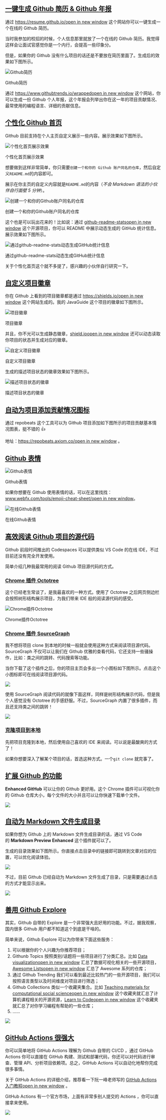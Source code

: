## [一键生成 Github 简历 & Github 年报](https://javaguide.cn/tools/git/github-tips.html#%E4%B8%80%E9%94%AE%E7%94%9F%E6%88%90-github-%E7%AE%80%E5%8E%86-github-%E5%B9%B4%E6%8A%A5)

通过 [https://resume.github.io/open in new window](https://resume.github.io/) 这个网站你可以一键生成一个在线的 Github 简历。

当时我参加的校招的时候，个人信息那里就放了一个在线的 Github 简历。我觉得这样会让面试官感觉你是一个内行，会提高一些印象分。

但是，如果你的 Github 没有什么项目的话还是不要放在简历里面了。生成后的效果如下图所示。

![Github简历](https://oss.javaguide.cn/2020-11/image-20201108192205620.png)

Github简历

通过 [https://www.githubtrends.io/wrappedopen in new window](https://www.githubtrends.io/wrapped) 这个网站，你可以生成一份 Github 个人年报，这个年报会列举出你在这一年的项目贡献情况、最常使用的编程语言、详细的贡献信息。

## [个性化 Github 首页](https://javaguide.cn/tools/git/github-tips.html#%E4%B8%AA%E6%80%A7%E5%8C%96-github-%E9%A6%96%E9%A1%B5)

Github 目前支持在个人主页自定义展示一些内容。展示效果如下图所示。

![个性化首页展示效果](https://oss.javaguide.cn/java-guide-blog/image-20210616221212259.png)

个性化首页展示效果

想要做到这样非常简单，你只需要`创建一个和你的 Github 账户同名的仓库`，然后自定义`README.md`的内容即可。

展示在你主页的自定义内容就是`README.md`的内容（_不会 Markdown 语法的小伙伴自行面壁 5 分钟_）。

![创建一个和你的Github账户同名的仓库](https://oss.javaguide.cn/java-guide-blog/image-20201107110309341.png)

创建一个和你的Github账户同名的仓库

这个也是可以玩出花来的！比如说：通过 [github-readme-statsopen in new window](https://hellogithub.com/periodical/statistics/click/?target=https://github.com/anuraghazra/github-readme-stats) 这个开源项目，你可以 README 中展示动态生成的 GitHub 统计信息。展示效果如下图所示。

![通过github-readme-stats动态生成GitHub统计信息](https://oss.javaguide.cn/java-guide-blog/image-20210616221312426.png)

通过github-readme-stats动态生成GitHub统计信息

关于个性化首页这个就不多提了，感兴趣的小伙伴自行研究一下。

## [自定义项目徽章](https://javaguide.cn/tools/git/github-tips.html#%E8%87%AA%E5%AE%9A%E4%B9%89%E9%A1%B9%E7%9B%AE%E5%BE%BD%E7%AB%A0)

你在 Github 上看到的项目徽章都是通过 [https://shields.io/open in new window](https://shields.io/) 这个网站生成的。我的 JavaGuide 这个项目的徽章如下图所示。

![项目徽章](https://oss.javaguide.cn/2020-11/image-20201107143136559.png)

项目徽章

并且，你不光可以生成静态徽章，[shield.ioopen in new window](http://shield.io/) 还可以动态读取你项目的状态并生成对应的徽章。

![自定义项目徽章](https://oss.javaguide.cn/2020-11/image-20201107143502356.png)

自定义项目徽章

生成的描述项目状态的徽章效果如下图所示。

![描述项目状态的徽章](https://oss.javaguide.cn/2020-11/image-20201107143752642.png)

描述项目状态的徽章

## [自动为项目添加贡献情况图标](https://javaguide.cn/tools/git/github-tips.html#%E8%87%AA%E5%8A%A8%E4%B8%BA%E9%A1%B9%E7%9B%AE%E6%B7%BB%E5%8A%A0%E8%B4%A1%E7%8C%AE%E6%83%85%E5%86%B5%E5%9B%BE%E6%A0%87)

通过 repobeats 这个工具可以为 Github 项目添加如下图所示的项目贡献基本情况图表，挺不错的 👍

地址：[https://repobeats.axiom.co/open in new window](https://repobeats.axiom.co/) 。

## [Github 表情](https://javaguide.cn/tools/git/github-tips.html#github-%E8%A1%A8%E6%83%85)

![Github表情](https://oss.javaguide.cn/2020-11/image-20201107162254582.png)

Github表情

如果你想要在 Github 使用表情的话，可以在这里找找：[www.webfx.com/tools/emoji-cheat-sheet/open in new window](https://www.webfx.com/tools/emoji-cheat-sheet/)。

![在线Github表情](https://oss.javaguide.cn/2020-11/image-20201107162432941.png)

在线Github表情

## [高效阅读 Github 项目的源代码](https://javaguide.cn/tools/git/github-tips.html#%E9%AB%98%E6%95%88%E9%98%85%E8%AF%BB-github-%E9%A1%B9%E7%9B%AE%E7%9A%84%E6%BA%90%E4%BB%A3%E7%A0%81)

Github 前段时间推出的 Codespaces 可以提供类似 VS Code 的在线 IDE，不过目前还没有完全开发使用。

简单介绍几种我最常用的阅读 Github 项目源代码的方式。

### [Chrome 插件 Octotree](https://javaguide.cn/tools/git/github-tips.html#chrome-%E6%8F%92%E4%BB%B6-octotree)

这个已经老生常谈了，是我最喜欢的一种方式。使用了 Octotree 之后网页侧边栏会按照树形结构展示项目，为我们带来 IDE 般的阅读源代码的感受。

![Chrome插件Octotree](https://oss.javaguide.cn/2020-11/image-20201107144944798.png)

Chrome插件Octotree

### [Chrome 插件 SourceGraph](https://javaguide.cn/tools/git/github-tips.html#chrome-%E6%8F%92%E4%BB%B6-sourcegraph)

我不想将项目 clone 到本地的时候一般就会使用这种方式来阅读项目源代码。SourceGraph 不仅可以让我们在 Github 优雅的查看代码，它还支持一些骚操作，比如：类之间的跳转、代码搜索等功能。

当你下载了这个插件之后，你的项目主页会多出一个小图标如下图所示。点击这个小图标即可在线阅读项目源代码。

![](https://oss.javaguide.cn/2020-11/image-20201107145749659.png)

使用 SourceGraph 阅读代码的就像下面这样，同样是树形结构展示代码，但是我个人感觉没有 Octotree 的手感舒服。不过，SourceGraph 内置了很多插件，而且还支持类之间的跳转！

![](https://oss.javaguide.cn/2020-11/image-20201107150307314.png)

### [克隆项目到本地](https://javaguide.cn/tools/git/github-tips.html#%E5%85%8B%E9%9A%86%E9%A1%B9%E7%9B%AE%E5%88%B0%E6%9C%AC%E5%9C%B0)

先把项目克隆到本地，然后使用自己喜欢的 IDE 来阅读。可以说是最酸爽的方式了！

如果你想要深入了解某个项目的话，首选这种方式。一个`git clone` 就完事了。

## [扩展 Github 的功能](https://javaguide.cn/tools/git/github-tips.html#%E6%89%A9%E5%B1%95-github-%E7%9A%84%E5%8A%9F%E8%83%BD)

**Enhanced GitHub** 可以让你的 Github 更好用。这个 Chrome 插件可以可视化你的 Github 仓库大小，每个文件的大小并且可以让你快速下载单个文件。

![](https://oss.javaguide.cn/2020-11/image-20201107160817672.png)

## [自动为 Markdown 文件生成目录](https://javaguide.cn/tools/git/github-tips.html#%E8%87%AA%E5%8A%A8%E4%B8%BA-markdown-%E6%96%87%E4%BB%B6%E7%94%9F%E6%88%90%E7%9B%AE%E5%BD%95)

如果你想为 Github 上的 Markdown 文件生成目录的话，通过 VS Code 的 **Markdown Preview Enhanced** 这个插件就可以了。

生成的目录效果如下图所示。你直接点击目录中的链接即可跳转到文章对应的位置，可以优化阅读体验。

![](https://oss.javaguide.cn/2020-11/iShot2020-11-07%2016.14.14%20(1).png)

不过，目前 Github 已经自动为 Markdown 文件生成了目录，只是需要通过点击的方式才能显示出来。

![](https://oss.javaguide.cn/github/cosy/image-20211227093215005.png)

## [善用 Github Explore](https://javaguide.cn/tools/git/github-tips.html#%E5%96%84%E7%94%A8-github-explore)

其实，Github 自带的 Explore 是一个非常强大且好用的功能。不过，据我观察，国内很多 Github 用户都不知道这个到底是干啥的。

简单来说，Github Explore 可以为你带来下面这些服务：

1. 可以根据你的个人兴趣为你推荐项目；
2. Githunb Topics 按照类别/话题将一些项目进行了分类汇总。比如 [Data visualizationopen in new window](https://github.com/topics/data-visualization) 汇总了数据可视化相关的一些开源项目，[Awesome Listsopen in new window](https://github.com/topics/awesome) 汇总了 Awesome 系列的仓库；
3. 通过 Github Trending 我们可以看到最近比较热门的一些开源项目，我们可以按照语言类型以及时间维度对项目进行筛选；
4. Github Collections 类似一个收藏夹集合。比如 [Teaching materials for computational social scienceopen in new window](https://github.com/collections/teaching-computational-social-science) 这个收藏夹就汇总了计算机课程相关的开源资源，[Learn to Codeopen in new window](https://github.com/collections/learn-to-code) 这个收藏夹就汇总了对你学习编程有帮助的一些仓库；
5. ……

![](https://oss.javaguide.cn/github/javaguide/github-explore.png)

## [GitHub Actions 很强大](https://javaguide.cn/tools/git/github-tips.html#github-actions-%E5%BE%88%E5%BC%BA%E5%A4%A7)

你可以简单地将 GitHub Actions 理解为 Github 自带的 CI/CD ，通过 GitHub Actions 你可以直接在 GitHub 构建、测试和部署代码，你还可以对代码进行审查、管理 API、分析项目依赖项。总之，GitHub Actions 可以自动化地帮你完成很多事情。

关于 GitHub Actions 的详细介绍，推荐看一下阮一峰老师写的 [GitHub Actions 入门教程open in new window](https://www.ruanyifeng.com/blog/2019/09/getting-started-with-github-actions.html) 。

GitHub Actions 有一个官方市场，上面有非常多别人提交的 Actions ，你可以直接拿来使用。

![](https://oss.javaguide.cn/github/javaguide/image-20211227100147433.png)
